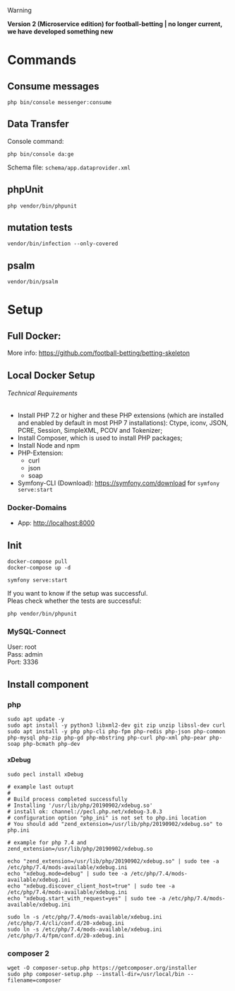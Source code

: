 > [!WARNING] 
> __Version 2 (Microservice edition) for football-betting |  no longer current, we have developed something new__

# Commands


## Consume messages

```
php bin/console messenger:consume
```


## Data Transfer 

Console command:
```
php bin/console da:ge
```

Schema file: `schema/app.dataprovider.xml`

## phpUnit

```
php vendor/bin/phpunit
```

## mutation tests

```
vendor/bin/infection --only-covered
```

## psalm

```
vendor/bin/psalm
```

# Setup


## Full Docker: 

More info: <https://github.com/football-betting/betting-skeleton>

## Local Docker Setup

###### Technical Requirements

* Install PHP 7.2 or higher and these PHP extensions (which are installed and enabled by default in most PHP 7 installations): Ctype, iconv, JSON, PCRE, Session, SimpleXML, PCOV and Tokenizer;
* Install Composer, which is used to install PHP packages;
* Install Node and npm
* PHP-Extension:
    * curl
    * json
    * soap
* Symfony-CLI (Download): <https://symfony.com/download> for `symfony serve:start`

### Docker-Domains

* App: <http://localhost:8000>

## Init

```
docker-compose pull
docker-compose up -d

symfony serve:start
```

If you want to know if the setup was successful.  
Pleas check whether the tests are successful:
```
php vendor/bin/phpunit
```


### MySQL-Connect

User: root  
Pass: admin  
Port: 3336

## Install component


### php
```shell
sudo apt update -y 
sudo apt install -y python3 libxml2-dev git zip unzip libssl-dev curl
sudo apt install -y php php-cli php-fpm php-redis php-json php-common php-mysql php-zip php-gd php-mbstring php-curl php-xml php-pear php-soap php-bcmath php-dev
```

#### xDebug

```shell
sudo pecl install xDebug

# example last outupt
#
# Build process completed successfully
# Installing '/usr/lib/php/20190902/xdebug.so'
# install ok: channel://pecl.php.net/xdebug-3.0.3
# configuration option "php_ini" is not set to php.ini location
# You should add "zend_extension=/usr/lib/php/20190902/xdebug.so" to php.ini
```

```
# example for php 7.4 and zend_extension=/usr/lib/php/20190902/xdebug.so

echo "zend_extension=/usr/lib/php/20190902/xdebug.so" | sudo tee -a /etc/php/7.4/mods-available/xdebug.ini
echo "xdebug.mode=debug" | sudo tee -a /etc/php/7.4/mods-available/xdebug.ini
echo "xdebug.discover_client_host=true" | sudo tee -a /etc/php/7.4/mods-available/xdebug.ini
echo "xdebug.start_with_request=yes" | sudo tee -a /etc/php/7.4/mods-available/xdebug.ini

sudo ln -s /etc/php/7.4/mods-available/xdebug.ini /etc/php/7.4/cli/conf.d/20-xdebug.ini
sudo ln -s /etc/php/7.4/mods-available/xdebug.ini /etc/php/7.4/fpm/conf.d/20-xdebug.ini
```


### composer 2

```shell
wget -O composer-setup.php https://getcomposer.org/installer
sudo php composer-setup.php --install-dir=/usr/local/bin --filename=composer
```

